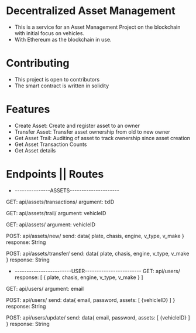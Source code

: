 # Decentralized Asset Management 
+ This is a service for an Asset Management Project on the blockchain with initial focus on vehicles.
+ With Ethereum as the blockchain in use.

# Contributing
+ This project is open to contributors
+ The smart contract is written in solidity

# Features
+ Create Asset: Create and register asset to an owner
+ Transfer Asset: Transfer asset ownership from old to new owner
+ Get Asset Trail: Auditing of asset to track ownership since asset creation
+ Get Asset Transaction Counts
+ Get Asset details

# Endpoints || Routes

+ ---------------ASSETS---------------------

GET: api/assets/transactions/
argument: txID

GET: api/assets/trail/
argument: vehicleID

GET: api/assets/
argument: vehicleID

POST: api/assets/new/
send: data{
	plate,
	chasis,
	engine,
	v_type,
	v_make
}
response: String

POST: api/assets/transfer/
send: data{
	plate,
	chasis,
	engine,
	v_type,
	v_make
}
response: String


+ ------------------------USER------------------------
GET: api/users/
response: [
	{
		plate,
		chasis,
		engine,
		v_type,
		v_make
	}
]


GET: api/users/
argument: email

POST: api/users/
send: data{
	email,
	password,
	assets: [
		{vehicleID}
	]
}
response: String


POST: api/users/update/
send: data{
	email,
	password,
	assets: [
		{vehicleID}
	]
}
response: String


